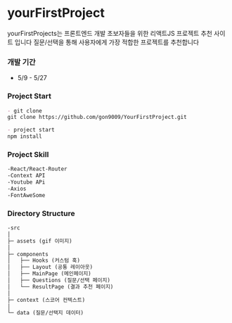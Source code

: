# yourFirstProject

yourFirstProjects는 프론트엔드 개발 초보자들을 위한 리액트JS 프로젝트 추천 사이트 입니다
질문/선택을 통해 사용자에게 가장 적합한 프로젝트를 추천합니다 



### 개발 기간 

- 5/9 - 5/27

### Project Start

```markdown
- git clone 
git clone https://github.com/gon9009/YourFirstProject.git

- project start 
npm install
```

### Project Skill

```markdown
-React/React-Router
-Context API
-Youtube APi
-Axios
-FontAweSome
```

### Directory Structure 

```markdown
-src
│
├─ assets (gif 이미지)
│
├─ components
│   ├── Hooks (커스텀 훅)
│   ├── Layout (공통 레이아웃)
│   ├── MainPage (메인페이지)
│   ├── Questions (질문/선택 페이지)
│   └── ResultPage (결과 추천 페이지)
│
├─ context (스코어 컨텍스트)
│
└─ data (질문/선택지 데이터)
```


